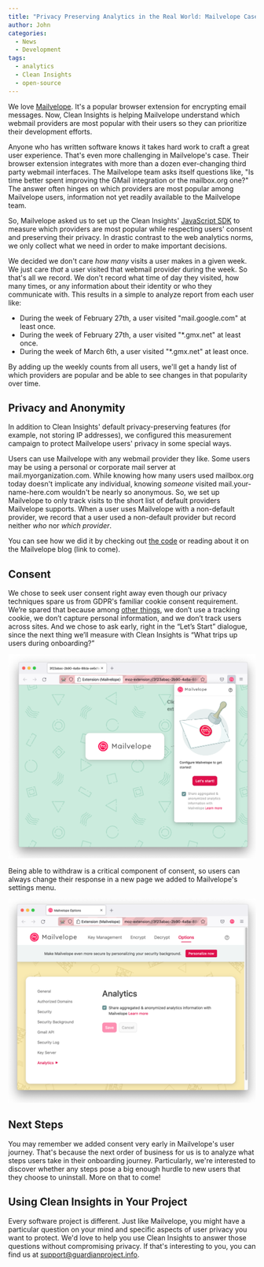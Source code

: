 ```yaml
---
title: "Privacy Preserving Analytics in the Real World: Mailvelope Case Study"
author: John
categories:
  - News
  - Development
tags:
  - analytics
  - Clean Insights
  - open-source
---
```


We love [Mailvelope](https://mailvelope.com/). It's a popular browser extension for encrypting email messages. Now, Clean Insights is helping Mailvelope understand which webmail providers are most popular with their users so they can prioritize their development efforts.

Anyone who has written software knows it takes hard work to craft a great user experience. That's even more challenging in Mailvelope's case. Their browser extension integrates with more than a dozen ever-changing third party webmail interfaces. The Mailvelope team asks itself questions like, "Is time better spent improving the GMail integration or the mailbox.org one?" The answer often hinges on which providers are most popular among Mailvelope users, information not yet readily available to the Mailvelope team. 

So, Mailvelope asked us to set up the Clean Insights' [JavaScript SDK](https://gitlab.com/cleaninsights/clean-insights-js-sdk/) to measure which providers are most popular while respecting users' consent and preserving their privacy. In drastic contrast to the web analytics norms, we only collect what we need in order to make important decisions.

We decided we don't care _how many_ visits a user makes in a given week. We just care _that_ a user visited that webmail provider during the week. So that's all we record. We don't record what time of day they visited, how many times, or any information about their identity or who they communicate with. This results in a simple to analyze report from each user like:

* During the week of February 27th, a user visited "mail.google.com" at least once.
* During the week of February 27th, a user visited "*.gmx.net" at least once.
* During the week of March 6th, a user visited "*.gmx.net" at least once.

By adding up the weekly counts from all users, we'll get a handy list of which providers are popular and be able to see changes in that popularity over time.

## Privacy and Anonymity

In addition to Clean Insights' default privacy-preserving features (for example, not storing IP addresses), we configured this measurement campaign to protect Mailvelope users' privacy in some special ways.

Users can use Mailvelope with any webmail provider they like. Some users may be using a personal or corporate mail server at mail.myorganization.com. While knowing how many users used mailbox.org today doesn't implicate any individual, knowing _someone_ visited mail.your-name-here.com wouldn't be nearly so anonymous. So, we set up Mailvelope to only track visits to the short list of default providers Mailvelope supports. When a user uses Mailvelope with a non-default provider, we record that a user used a non-default provider but record neither _who_ nor _which provider_.

You can see how we did it by checking out [the code](https://github.com/mailvelope/mailvelope/pull/788/files) or reading about it on the Mailvelope blog (link to come).

## Consent

We chose to seek user consent right away even though our privacy techniques spare us from GDPR's familiar cookie consent requirement.  We’re spared that because among [other things](https://matomo.org/faq/new-to-piwik/how-do-i-use-matomo-analytics-without-consent-or-cookie-banner/), we don’t use a tracking cookie, we don’t capture personal information, and we don’t track users across sites.  And we chose to ask early, right in the “Let’s Start” dialogue, since the next thing we’ll measure with Clean Insights is “What trips up users during onboarding?”

![mailvelope install consent dropdown](mailvelope_install_dropdown.png)

Being able to withdraw is a critical component of consent, so users can always change their response in a new page we added to Mailvelope's settings menu.

![mailvelope analytics settings page](mailvelope_analytics_settings.png)

## Next Steps

You may remember we added consent very early in Mailvelope's user journey. That's because the next order of business for us is to analyze what steps users take in their onboarding journey. Particularly, we're interested to discover whether any steps pose a big enough hurdle to new users that they choose to uninstall. More on that to come!

## Using Clean Insights in Your Project

Every software project is different. Just like Mailvelope, you might have a particular question on your mind and specific aspects of user privacy you want to protect. We'd love to help you use Clean Insights to answer those questions without compromising privacy. If that's interesting to you, you can find us at [support@guardianproject.info](mailto:support@guardianproject.info).